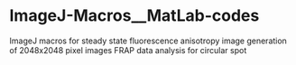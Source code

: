 # ImageJ-Macros__MatLab-codes

ImageJ macros for steady state fluorescence anisotropy image generation of 2048x2048 pixel images
FRAP data analysis for circular spot
